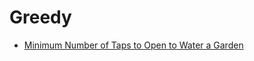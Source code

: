 # Greedy

- [Minimum Number of Taps to Open to Water a Garden](https://leetcode.com/problems/minimum-number-of-taps-to-open-to-water-a-garden/description/)
